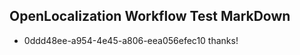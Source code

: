 ## OpenLocalization Workflow Test MarkDown
* 0ddd48ee-a954-4e45-a806-eea056efec10 thanks!

<!--HONumber=Sep16_HO1-->


